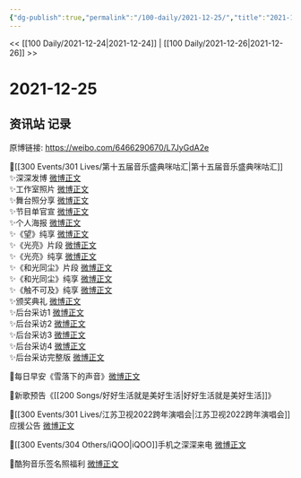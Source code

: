 ```yaml
---
{"dg-publish":true,"permalink":"/100-daily/2021-12-25/","title":"2021-12-25"}
---
```



<< [[100 Daily/2021-12-24\|2021-12-24]] | [[100 Daily/2021-12-26\|2021-12-26]] >>

# 2021-12-25

## 资讯站 记录

原博链接: https://weibo.com/6466290670/L7JyGdA2e

🌟[[300 Events/301 Lives/第十五届音乐盛典咪咕汇\|第十五届音乐盛典咪咕汇]]  
✨深深发博 [微博正文](https://m.weibo.cn/6466290670/4718406362992419)  
✨工作室照片 [微博正文](https://m.weibo.cn/6466290670/4718410103265109)  
✨舞台照分享 [微博正文](https://m.weibo.cn/6466290670/4718414264537755)  
✨节目单官宣 [微博正文](https://m.weibo.cn/6466290670/4718240092392861)  
✨个人海报 [微博正文](https://m.weibo.cn/6466290670/4718258298553156)  
✨《望》纯享 [微博正文](https://m.weibo.cn/6466290670/4718403220409175)  
✨《光亮》片段 [微博正文](https://m.weibo.cn/6466290670/4718394362037086)  
✨《光亮》纯享 [微博正文](https://m.weibo.cn/6466290670/4718404081292416)  
✨《和光同尘》片段 [微博正文](https://m.weibo.cn/6466290670/4718394094387909)  
✨《和光同尘》纯享 [微博正文](https://m.weibo.cn/6466290670/4718401882691371)  
✨《触不可及》纯享 [微博正文](https://m.weibo.cn/6466290670/4718408614022541)  
✨颁奖典礼 [微博正文](https://m.weibo.cn/6466290670/4718409054426265)  
✨后台采访1 [微博正文](https://m.weibo.cn/6466290670/4718409671511229)  
✨后台采访2 [微博正文](https://m.weibo.cn/6466290670/4718413601575731)  
✨后台采访3 [微博正文](https://m.weibo.cn/6466290670/4718413836453511)  
✨后台采访4 [微博正文](https://m.weibo.cn/6466290670/4718414097025871)  
✨后台采访完整版 [微博正文](https://m.weibo.cn/6466290670/4718434111981256)

🌟每日早安《雪落下的声音》[微博正文](https://m.weibo.cn/6466290670/4718210273773195)

🌟新歌预告《[[200 Songs/好好生活就是美好生活\|好好生活就是美好生活]]》[](https://m.weibo.cn/6466290670/4718427966542628)

🌟[[300 Events/301 Lives/江苏卫视2022跨年演唱会\|江苏卫视2022跨年演唱会]]应援公告 [微博正文](https://m.weibo.cn/6466290670/4718355423167836)

🌟[[300 Events/304 Others/iQOO\|iQOO]]手机之深深来电 [微博正文](https://m.weibo.cn/6466290670/4718265320605470)

🌟酷狗音乐签名照福利 [微博正文](https://m.weibo.cn/6466290670/4718264439539917)
